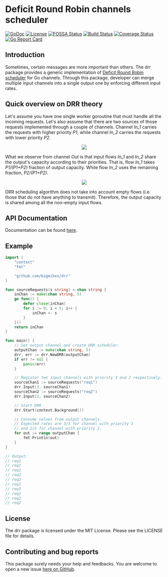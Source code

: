 # Deficit Round Robin channels scheduler

[![GoDoc][GoDoc-Image]][GoDoc-Url]
[![License][License-Image]][License-Url]
[![FOSSA Status][FOSSA-Image]][FOSSA-Url]
[![Build Status][Build-Image]][Build-Url]
[![Coverage Status][Coverage-Image]][Coverage-Url]
[![Go Report Card][Report-Url]][Report-Image]

[GoDoc-Url]: https://godoc.org/github.com/bigmikes/drr
[GoDoc-Image]: https://godoc.org/github.com/bigmikes/drr?status.svg
[License-Url]: https://opensource.org/licenses/MIT
[License-Image]: https://img.shields.io/badge/License-MIT-yellow.svg
[FOSSA-Url]: https://app.fossa.io/projects/git%2Bgithub.com%2Fbigmikes%2Fdrr?ref=badge_shield
[FOSSA-Image]: https://app.fossa.io/api/projects/git%2Bgithub.com%2Fbigmikes%2Fdrr.svg?type=shield
[Build-Url]: https://travis-ci.org/bigmikes/drr
[Build-Image]: https://travis-ci.org/bigmikes/drr.svg?branch=master
[Coverage-Url]: https://coveralls.io/github/bigmikes/drr
[Coverage-Image]: https://coveralls.io/repos/github/bigmikes/drr/badge.svg
[Report-Url]: https://goreportcard.com/badge/github.com/bigmikes/drr
[Report-Image]: https://goreportcard.com/report/github.com/bigmikes/drr

## Introduction
Sometimes, certain messages are more important than others. The drr package provides a generic implementation of [Deficit Round Robin scheduler](https://en.wikipedia.org/wiki/Deficit_round_robin) for Go channels. Through this package, developer can merge multiple input channels into a single output one by enforcing different input rates. 

## Quick overview on DRR theory
Let's assume you have one single worker goroutine that must handle all the incoming requests. Let's also assume that there are two sources of those requests implemented through a couple of channels. Channel _In_1_ carries the requests with higher priority _P1_, while channel _In_2_ carries the requests with lower priority _P2_.

<p align="center">
  <img src="doc/img/drrschema.png">
</p>

What we observe from channel _Out_ is that input flows _In_1_ and _In_2_ share the output's capacity according to their priorities. That is, flow _In_1_ takes _P1/(P1+P2)_ fraction of output capacity. While flow _In_2_ uses the remaining fraction, _P2/(P1+P2)_.

<p align="center">
  <img src="doc/img/barchart.png">
</p>

DRR scheduling algorithm does not take into account empty flows (i.e. those that do not have anything to transmit). Therefore, the output capacity is shared among all the non-empty input flows.

## API Documentation
Documentation can be found [here](https://pkg.go.dev/github.com/bigmikes/drr?tab=doc).

## Example
```Go
import (
	"context"
	"fmt"

	"github.com/bigmikes/drr"
)

func sourceRequests(s string) <-chan string {
	inChan := make(chan string, 5)
	go func() {
		defer close(inChan)
		for i := 0; i < 5; i++ {
			inChan <- s
		}
	}()
	return inChan
}

func main() {
	// Set output channel and create DRR scheduler.
	outputChan := make(chan string, 5)
	drr, err := drr.NewDRR(outputChan)
	if err != nil {
		panic(err)
	}

	// Register two input channels with priority 3 and 2 respectively.
	sourceChan1 := sourceRequests("req1")
	drr.Input(3, sourceChan1)
	sourceChan2 := sourceRequests("req2")
	drr.Input(2, sourceChan2)

	// Start DRR
	drr.Start(context.Background())

	// Consume values from output channels.
	// Expected rates are 3/5 for channel with priority 3
	// and 2/5 for channel with priority 2.
	for out := range outputChan {
		fmt.Println(out)
	}
}

// Output:
// req1
// req1
// req1
// req2
// req2
// req1
// req1
// req2
// req2
// req2
```

## License 
The drr package is licensed under the MIT License. Please see the LICENSE file for details.

## Contributing and bug reports
This package surely needs your help and feedbacks. You are welcome to open a new issue [here on GitHub](https://github.com/bigmikes/drr/issues).
